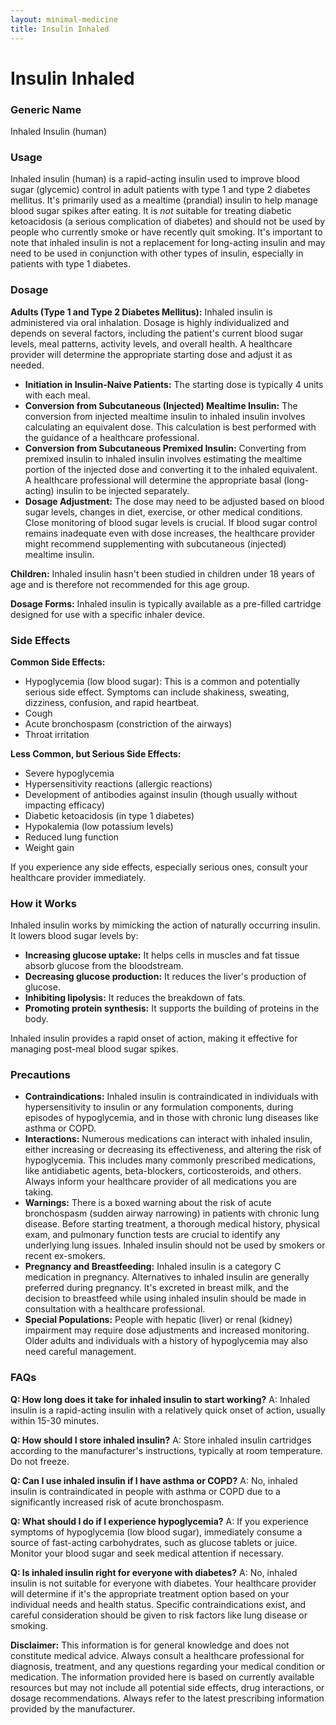 ```yaml
---
layout: minimal-medicine
title: Insulin Inhaled
---
```


# Insulin Inhaled
### Generic Name
Inhaled Insulin (human)

### Usage
Inhaled insulin (human) is a rapid-acting insulin used to improve blood sugar (glycemic) control in adult patients with type 1 and type 2 diabetes mellitus.  It's primarily used as a mealtime (prandial) insulin to help manage blood sugar spikes after eating.  It is *not* suitable for treating diabetic ketoacidosis (a serious complication of diabetes) and should not be used by people who currently smoke or have recently quit smoking.  It's important to note that inhaled insulin is not a replacement for long-acting insulin and may need to be used in conjunction with other types of insulin, especially in patients with type 1 diabetes.

### Dosage

**Adults (Type 1 and Type 2 Diabetes Mellitus):** Inhaled insulin is administered via oral inhalation.  Dosage is highly individualized and depends on several factors, including the patient's current blood sugar levels, meal patterns, activity levels, and overall health.  A healthcare provider will determine the appropriate starting dose and adjust it as needed.

* **Initiation in Insulin-Naive Patients:** The starting dose is typically 4 units with each meal.
* **Conversion from Subcutaneous (Injected) Mealtime Insulin:**  The conversion from injected mealtime insulin to inhaled insulin involves calculating an equivalent dose. This calculation is best performed with the guidance of a healthcare professional.
* **Conversion from Subcutaneous Premixed Insulin:**  Converting from premixed insulin to inhaled insulin involves estimating the mealtime portion of the injected dose and converting it to the inhaled equivalent.  A healthcare professional will determine the appropriate basal (long-acting) insulin to be injected separately.
* **Dosage Adjustment:** The dose may need to be adjusted based on blood sugar levels, changes in diet, exercise, or other medical conditions.  Close monitoring of blood sugar levels is crucial.  If blood sugar control remains inadequate even with dose increases, the healthcare provider might recommend supplementing with subcutaneous (injected) mealtime insulin.


**Children:** Inhaled insulin hasn't been studied in children under 18 years of age and is therefore not recommended for this age group.

**Dosage Forms:** Inhaled insulin is typically available as a pre-filled cartridge designed for use with a specific inhaler device.


### Side Effects

**Common Side Effects:**

* Hypoglycemia (low blood sugar): This is a common and potentially serious side effect. Symptoms can include shakiness, sweating, dizziness, confusion, and rapid heartbeat.
* Cough
* Acute bronchospasm (constriction of the airways)
* Throat irritation


**Less Common, but Serious Side Effects:**

* Severe hypoglycemia
* Hypersensitivity reactions (allergic reactions)
*  Development of antibodies against insulin (though usually without impacting efficacy)
*  Diabetic ketoacidosis (in type 1 diabetes)
*  Hypokalemia (low potassium levels)
*  Reduced lung function
*  Weight gain

If you experience any side effects, especially serious ones, consult your healthcare provider immediately.


### How it Works

Inhaled insulin works by mimicking the action of naturally occurring insulin. It lowers blood sugar levels by:

* **Increasing glucose uptake:**  It helps cells in muscles and fat tissue absorb glucose from the bloodstream.
* **Decreasing glucose production:** It reduces the liver's production of glucose.
* **Inhibiting lipolysis:** It reduces the breakdown of fats.
* **Promoting protein synthesis:** It supports the building of proteins in the body.

Inhaled insulin provides a rapid onset of action, making it effective for managing post-meal blood sugar spikes.


### Precautions

* **Contraindications:** Inhaled insulin is contraindicated in individuals with hypersensitivity to insulin or any formulation components, during episodes of hypoglycemia, and in those with chronic lung diseases like asthma or COPD.
* **Interactions:** Numerous medications can interact with inhaled insulin, either increasing or decreasing its effectiveness, and altering the risk of hypoglycemia.  This includes many commonly prescribed medications, like antidiabetic agents, beta-blockers, corticosteroids, and others.  Always inform your healthcare provider of all medications you are taking.
* **Warnings:**  There is a boxed warning about the risk of acute bronchospasm (sudden airway narrowing) in patients with chronic lung disease.  Before starting treatment, a thorough medical history, physical exam, and pulmonary function tests are crucial to identify any underlying lung issues.  Inhaled insulin should not be used by smokers or recent ex-smokers.
* **Pregnancy and Breastfeeding:**  Inhaled insulin is a category C medication in pregnancy.  Alternatives to inhaled insulin are generally preferred during pregnancy. It's excreted in breast milk, and the decision to breastfeed while using inhaled insulin should be made in consultation with a healthcare professional.  
* **Special Populations:**  People with hepatic (liver) or renal (kidney) impairment may require dose adjustments and increased monitoring.  Older adults and individuals with a history of hypoglycemia may also need careful management.


### FAQs

**Q: How long does it take for inhaled insulin to start working?**
A: Inhaled insulin is a rapid-acting insulin with a relatively quick onset of action, usually within 15-30 minutes.

**Q: How should I store inhaled insulin?**
A: Store inhaled insulin cartridges according to the manufacturer's instructions, typically at room temperature.  Do not freeze.

**Q: Can I use inhaled insulin if I have asthma or COPD?**
A: No, inhaled insulin is contraindicated in people with asthma or COPD due to a significantly increased risk of acute bronchospasm.

**Q: What should I do if I experience hypoglycemia?**
A: If you experience symptoms of hypoglycemia (low blood sugar), immediately consume a source of fast-acting carbohydrates, such as glucose tablets or juice.  Monitor your blood sugar and seek medical attention if necessary.

**Q: Is inhaled insulin right for everyone with diabetes?**
A: No, inhaled insulin is not suitable for everyone with diabetes.  Your healthcare provider will determine if it's the appropriate treatment option based on your individual needs and health status.  Specific contraindications exist, and careful consideration should be given to risk factors like lung disease or smoking.


**Disclaimer:** This information is for general knowledge and does not constitute medical advice.  Always consult a healthcare professional for diagnosis, treatment, and any questions regarding your medical condition or medication.  The information provided here is based on currently available resources but may not include all potential side effects, drug interactions, or dosage recommendations.  Always refer to the latest prescribing information provided by the manufacturer.
